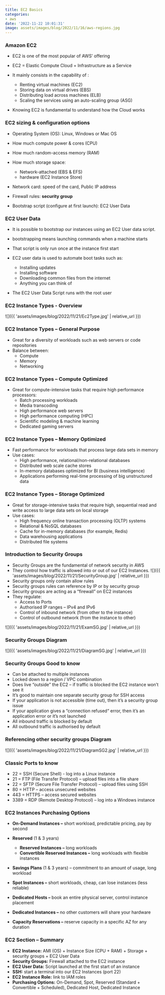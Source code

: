 ```yaml
---
title: EC2 Basics
categories:
- aws
date: '2022-11-22 10:01:31'
image: assets/images/blog/2022/11/16/aws-regions.jpg
---
```


### Amazon EC2
* EC2 is one of the most popular of AWS’ offering
* EC2 = Elastic Compute Cloud = Infrastructure as a Service
* It mainly consists in the capability of :
    * Renting virtual machines (EC2)
    * Storing data on virtual drives (EBS)
    * Distributing load across machines (ELB)
    * Scaling the services using an auto-scaling group (ASG)

* Knowing EC2 is fundamental to understand how the Cloud works

### EC2 sizing & configuration options
* Operating System (OS): Linux, Windows or Mac OS 
* How much compute power & cores (CPU)
* How much random-access memory (RAM)
* How much storage space:
    * Network-attached (EBS & EFS)
    * hardware (EC2 Instance Store)

* Network card: speed of the card, Public IP address
* Firewall rules: **security group**
* Bootstrap script (configure at first launch): EC2 User Data

### EC2 User Data
* It is possible to bootstrap our instances using an EC2 User data script. 
* bootstrapping means launching commands when a machine starts
* That script is only run once at the instance first start
* EC2 user data is used to automate boot tasks such as:
    * Installing updates
    * Installing software
    * Downloading common files from the internet
    * Anything you can think of

* The EC2 User Data Script runs with the root user

### EC2 Instance Types - Overview
![]({{ 'assets/images/blog/2022/11/21/Ec2Type.jpg' | relative_url }})

### EC2 Instance Types – General Purpose
* Great for a diversity of workloads such as web servers or code repositories
* Balance between: 
    * Compute
    * Memory
    * Networking

### EC2 Instance Types – Compute Optimized
* Great for compute-intensive tasks that require high performance processors:
    * Batch processing workloads
    * Media transcoding
    * High performance web servers
    * High performance computing (HPC)
    * Scientific modeling & machine learning
    * Dedicated gaming servers

### EC2 Instance Types – Memory Optimized
* Fast performance for workloads that process large data sets in memory
* Use cases:
    * High performance, relational/non-relational databases
    * Distributed web scale cache stores
    * In-memory databases optimized for BI (business intelligence)
    * Applications performing real-time processing of big unstructured data

### EC2 Instance Types – Storage Optimized
* Great for storage-intensive tasks that require high, sequential read and write access to large data sets on local storage
* Use cases:
    * High frequency online transaction processing (OLTP) systems
    * Relational & NoSQL databases
    * Cache for in-memory databases (for example, Redis)
    * Data warehousing applications
    * Distributed file systems

### Introduction to Security Groups
* Security Groups are the fundamental of network security in AWS
* They control how traffic is allowed into or out of our EC2 Instances.
![]({{ 'assets/images/blog/2022/11/21/SecurityGroup.jpg' | relative_url }})
* Security groups only contain allow rules
* Security groups rules can reference by IP or by security group
* Security groups are acting as a “firewall” on EC2 instances
* They regulate:
    * Access to Ports
    * Authorised IP ranges – IPv4 and IPv6
    * Control of inbound network (from other to the instance)
    * Control of outbound network (from the instance to other)

![]({{ 'assets/images/blog/2022/11/21/ExamSG.jpg' | relative_url }})

### Security Groups Diagram
![]({{ 'assets/images/blog/2022/11/21/DiagramSG.jpg' | relative_url }})

### Security Groups Good to know
* Can be attached to multiple instances
* Locked down to a region / VPC combination
* Does live “outside” the EC2 – if traffic is blocked the EC2 instance won’t see it
* It’s good to maintain one separate security group for SSH access
* If your application is not accessible (time out), then it’s a security group issue
* If your application gives a “connection refused“ error, then it’s an application error or it’s not launched
* All inbound traffic is blocked by default
* All outbound traffic is authorised by default

### Referencing other security groups Diagram
![]({{ 'assets/images/blog/2022/11/21/DiagramSG2.jpg' | relative_url }})

### Classic Ports to know
* 22 = SSH (Secure Shell) - log into a Linux instance
* 21 = FTP (File Transfer Protocol) – upload files into a file share
* 22 = SFTP (Secure File Transfer Protocol) – upload files using SSH
* 80 = HTTP – access unsecured websites
* 443 = HTTPS – access secured websites
* 3389 = RDP (Remote Desktop Protocol) – log into a Windows instance

### EC2 Instances Purchasing Options
* **On-Demand Instances –** short workload, predictable pricing, pay by second
* **Reserved** (1 & 3 years)
    * **Reserved Instances –** long workloads
    * **Convertible Reserved Instances –** long workloads with flexible instances

* **Savings Plans** (1 & 3 years) – commitment to an amount of usage, long workload
* **Spot Instances –** short workloads, cheap, can lose instances (less reliable)
* **Dedicated Hosts –** book an entire physical server, control instance placement
* **Dedicated Instances –** no other customers will share your hardware
* **Capacity Reservations –** reserve capacity in a specific AZ for any duration

### EC2 Section – Summary
* **EC2 Instance:** AMI (OS) + Instance Size (CPU + RAM) + Storage + security groups + EC2 User Data
* **Security Groups:** Firewall attached to the EC2 instance
* **EC2 User Data:** Script launched at the first start of an instance
* **SSH:** start a terminal into our EC2 Instances (port 22)
* **EC2 Instance Role:** link to IAM roles
* **Purchasing Options:** On-Demand, Spot, Reserved (Standard + Convertible + Scheduled), Dedicated Host, Dedicated Instance
